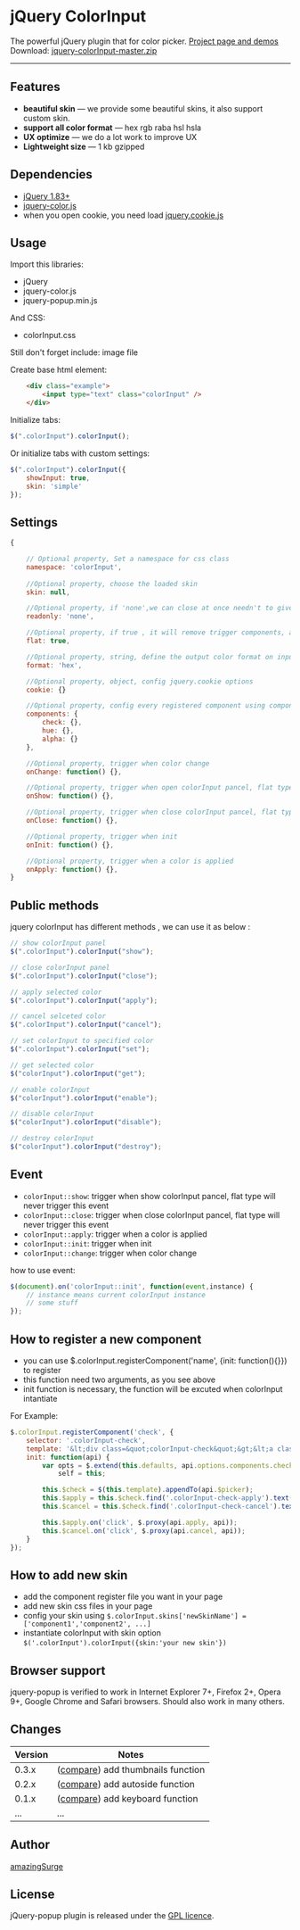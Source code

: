 # jQuery ColorInput

The powerful jQuery plugin that for color picker. <a href="http://amazingsurge.github.io/jquery-colorInput/">Project page and demos</a><br />
Download: <a href="https://github.com/amazingSurge/jquery-colorInput/archive/master.zip">jquery-colorInput-master.zip</a>

***

## Features

* **beautiful skin** — we provide some beautiful skins, it also support custom skin.
* **support all color format** — hex rgb raba hsl hsla 
* **UX optimize** — we do a lot work to improve UX
* **Lightweight size** — 1 kb gzipped

## Dependencies
* <a href="http://jquery.com/" target="_blank">jQuery 1.83+</a>
* <a href="https://github.com/amazingSurge/jquery-color" target="_blank">jquery-color.js</a>
* when you open cookie, you need load <a href="https://github.com/carhartl/jquery-cookie/blob/master/jquery.cookie.js" target="_blank">jquery.cookie.js</a>

## Usage

Import this libraries:
* jQuery
* jquery-color.js
* jquery-popup.min.js

And CSS:
* colorInput.css 

Still don't forget include: image file

Create base html element:
```html
    <div class="example">
        <input type="text" class="colorInput" /> 
    </div>
```

Initialize tabs:
```javascript
$(".colorInput").colorInput();
```

Or initialize tabs with custom settings:
```javascript
$(".colorInput").colorInput({
	showInput: true,
	skin: 'simple'
});
```

## Settings

```javascript
{   

    // Optional property, Set a namespace for css class
    namespace: 'colorInput',
    
    //Optional property, choose the loaded skin
    skin: null,

    //Optional property, if 'none',we can close at once needn't to give time to render css3 transition
    readonly: 'none',

    //Optional property, if true , it will remove trigger components, and show color panel on the page when page loaded.
    flat: true,

    //Optional property, string, define the output color format on input element, not component element.
    format: 'hex',

    //Optional property, object, config jquery.cookie options 
    cookie: {}

    //Optional property, config every registered component using component name 
    components: {
    	check: {},
    	hue: {},
    	alpha: {}
    },

    //Optional property, trigger when color change 
    onChange: function() {},

    //Optional property, trigger when open colorInput pancel, flat type will never trigger this event
    onShow: function() {},

    //Optional property, trigger when close colorInput pancel, flat type will never trigger this event
    onClose: function() {},

    //Optional property, trigger when init
    onInit: function() {},

    //Optional property, trigger when a color is applied
    onApply: function() {},
}
```

## Public methods

jquery colorInput has different methods , we can use it as below :
```javascript
// show colorInput panel
$(".colorInput").colorInput("show");

// close colorInput panel
$(".colorInput").colorInput("close");

// apply selected color
$(".colorInput").colorInput("apply");

// cancel selceted color
$(".colorInput").colorInput("cancel");

// set colorInput to specified color
$(".colorInput").colorInput("set");

// get selected color
$("colorInput").colorInput("get");

// enable colorInput
$("colorInput").colorInput("enable");

// disable colorInput
$("colorInput").colorInput("disable");

// destroy colorInput
$("colorInput").colorInput("destroy");

```

## Event

* <code>colorInput::show</code>: trigger when show colorInput pancel, flat type will never trigger this event
* <code>colorInput::close</code>: trigger when close colorInput pancel, flat type will never trigger this event
* <code>colorInput::apply</code>: trigger when a color is applied
* <code>colorInput::init</code>: trigger when init
* <code>colorInput::change</code>: trigger when color change

how to use event:
```javascript
$(document).on('colorInput::init', function(event,instance) {
    // instance means current colorInput instance 
    // some stuff
});
```
## How to register a new component
* you can use $.colorInput.registerComponent('name', {init: function(){}}) to register
* this function need two arguments, as you see above
* init function is necessary, the function will be excuted when colorInput intantiate

For Example: 
```javascript 
$.colorInput.registerComponent('check', {
    selector: '.colorInput-check',
    template: '&lt;div class=&quot;colorInput-check&quot;&gt;&lt;a class=&quot;colorInput-check-apply&quot;&gt;&lt;/a&gt;&lt;a class=&quot;colorInput-check-cancel&quot;&gt;&lt;/a&gt;&lt;/div&gt;',
    init: function(api) {
        var opts = $.extend(this.defaults, api.options.components.check),
            self = this;

        this.$check = $(this.template).appendTo(api.$picker);
        this.$apply = this.$check.find('.colorInput-check-apply').text(opts.applyText);
        this.$cancel = this.$check.find('.colorInput-check-cancel').text(opts.cancelText);

        this.$apply.on('click', $.proxy(api.apply, api));
        this.$cancel.on('click', $.proxy(api.cancel, api));
    }
});
```

## How to add new skin
* add the component register file you want in your page
* add new skin css files in your page
* config your skin using <code>$.colorInput.skins['newSkinName'] = ['component1','component2', ...]</code>
* instantiate colorInput with skin option <code>$('.colorInput').colorInput({skin:'your new skin'})</code>


## Browser support
jquery-popup is verified to work in Internet Explorer 7+, Firefox 2+, Opera 9+, Google Chrome and Safari browsers. Should also work in many others.

## Changes

| Version | Notes                                                            |
|---------|------------------------------------------------------------------|
|   0.3.x | ([compare][compare-1.3]) add thumbnails function                    |
|   0.2.x | ([compare][compare-1.2]) add autoside function                    |
|   0.1.x | ([compare][compare-1.1]) add keyboard function                   |
|     ... | ...                                                              |

[compare-1.3]: https://github.com/amazingSurge/jquery-colorInput/compare/v1.3.0...v1.4.0
[compare-1.2]: https://github.com/amazingSurge/jquery-colorInput/compare/v1.2.0...v1.3.0
[compare-1.1]: https://github.com/amazingSurge/jquery-colorInput/compare/v1.1.0...v1.2.0

## Author
[amazingSurge](http://amazingSurge.com)

## License
jQuery-popup plugin is released under the <a href="https://github.com/amazingSurge/jquery-colorInput/blob/master/LICENCE.GPL" target="_blank">GPL licence</a>.


